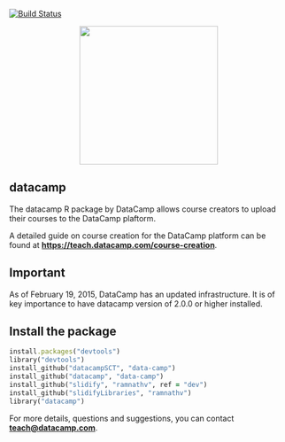 [![Build Status](https://api.travis-ci.org/Data-Camp/datacamp.svg?branch=master)](https://travis-ci.org/Data-Camp/datacamp)
<p align="center">
<img src="https://s3.amazonaws.com/assets.datacamp.com/img/logo/logo_blue_full.svg" width="250">
</p>

## datacamp

The datacamp R package by DataCamp allows course creators to upload their courses to the DataCamp plaftorm.

A detailed guide on course creation for the DataCamp platform can be found at <b>https://teach.datacamp.com/course-creation</b>.

## Important

As of February 19, 2015, DataCamp has an updated infrastructure. It is of key importance to have datacamp version of 2.0.0 or higher installed.

## Install the package

```ruby
install.packages("devtools")
library("devtools")
install_github("datacampSCT", "data-camp")
install_github("datacamp", "data-camp")
install_github("slidify", "ramnathv", ref = "dev")
install_github("slidifyLibraries", "ramnathv")
library("datacamp")
```

For more details, questions and suggestions, you can contact <b>teach@datacamp.com</b>.
